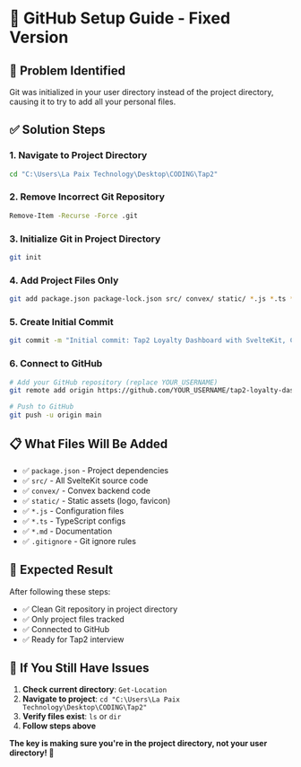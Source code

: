 # 🚀 GitHub Setup Guide - Fixed Version

## 🚨 **Problem Identified**

Git was initialized in your user directory instead of the project directory, causing it to try to add all your personal files.

## ✅ **Solution Steps**

### **1. Navigate to Project Directory**

```bash
cd "C:\Users\La Paix Technology\Desktop\CODING\Tap2"
```

### **2. Remove Incorrect Git Repository**

```bash
Remove-Item -Recurse -Force .git
```

### **3. Initialize Git in Project Directory**

```bash
git init
```

### **4. Add Project Files Only**

```bash
git add package.json package-lock.json src/ convex/ static/ *.js *.ts *.md .gitignore
```

### **5. Create Initial Commit**

```bash
git commit -m "Initial commit: Tap2 Loyalty Dashboard with SvelteKit, Convex, and TailwindCSS"
```

### **6. Connect to GitHub**

```bash
# Add your GitHub repository (replace YOUR_USERNAME)
git remote add origin https://github.com/YOUR_USERNAME/tap2-loyalty-dashboard.git

# Push to GitHub
git push -u origin main
```

## 📋 **What Files Will Be Added**

- ✅ `package.json` - Project dependencies
- ✅ `src/` - All SvelteKit source code
- ✅ `convex/` - Convex backend code
- ✅ `static/` - Static assets (logo, favicon)
- ✅ `*.js` - Configuration files
- ✅ `*.ts` - TypeScript configs
- ✅ `*.md` - Documentation
- ✅ `.gitignore` - Git ignore rules

## 🎯 **Expected Result**

After following these steps:

- ✅ Clean Git repository in project directory
- ✅ Only project files tracked
- ✅ Connected to GitHub
- ✅ Ready for Tap2 interview

## 🔧 **If You Still Have Issues**

1. **Check current directory**: `Get-Location`
2. **Navigate to project**: `cd "C:\Users\La Paix Technology\Desktop\CODING\Tap2"`
3. **Verify files exist**: `ls` or `dir`
4. **Follow steps above**

**The key is making sure you're in the project directory, not your user directory! 🎯**
